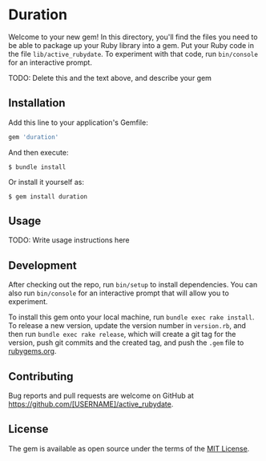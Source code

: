 # Duration

Welcome to your new gem! In this directory, you'll find the files you need to be able to package up your Ruby library into a gem. Put your Ruby code in the file `lib/active_rubydate`. To experiment with that code, run `bin/console` for an interactive prompt.

TODO: Delete this and the text above, and describe your gem

## Installation

Add this line to your application's Gemfile:

```ruby
gem 'duration'
```

And then execute:

    $ bundle install

Or install it yourself as:

    $ gem install duration

## Usage

TODO: Write usage instructions here

## Development

After checking out the repo, run `bin/setup` to install dependencies. You can also run `bin/console` for an interactive prompt that will allow you to experiment.

To install this gem onto your local machine, run `bundle exec rake install`. To release a new version, update the version number in `version.rb`, and then run `bundle exec rake release`, which will create a git tag for the version, push git commits and the created tag, and push the `.gem` file to [rubygems.org](https://rubygems.org).

## Contributing

Bug reports and pull requests are welcome on GitHub at https://github.com/[USERNAME]/active_rubydate.

## License

The gem is available as open source under the terms of the [MIT License](https://opensource.org/licenses/MIT).
